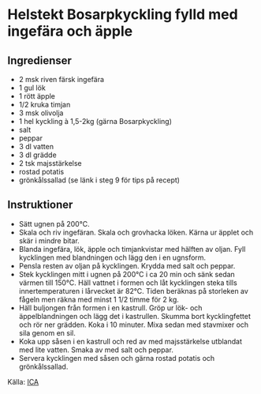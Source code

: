 # Helstekt Bosarpkyckling fylld med ingefära och äpple

## Ingredienser

* 2 msk riven färsk ingefära
* 1 gul lök
* 1 rött äpple
* 1/2 kruka timjan
* 3 msk olivolja
* 1 hel kyckling à 1,5-2kg (gärna Bosarpkyckling)
* salt
* peppar
* 3 dl vatten
* 3 dl grädde
* 2 tsk majsstärkelse
* rostad potatis
* grönkålssallad (se länk i steg 9 för tips på recept)

## Instruktioner

* Sätt ugnen på 200°C.
* Skala och riv ingefäran. Skala och grovhacka löken. Kärna ur äpplet och skär i mindre bitar.
* Blanda ingefära, lök, äpple och timjankvistar med hälften av oljan. Fyll kycklingen med blandningen och lägg den i en ugnsform.
* Pensla resten av oljan på kycklingen. Krydda med salt och peppar.
* Stek kycklingen mitt i ugnen på 200°C i ca 20 min och sänk sedan värmen till 150°C. Häll vattnet i formen och låt kycklingen steka tills innertemperaturen i lårvecket är 82°C. Tiden beräknas på storleken av fågeln men räkna med minst 1 1/2 timme för 2 kg.
* Häll buljongen från formen i en kastrull. Gröp ur lök- och äppelblandningen och lägg det i kastrullen. Skumma bort kycklingfettet och rör ner grädden. Koka i 10 minuter. Mixa sedan med stavmixer och sila genom en sil.
* Koka upp såsen i en kastrull och red av med majsstärkelse utblandat med lite vatten. Smaka av med salt och peppar.
* Servera kycklingen med såsen och gärna rostad potatis och grönkålssallad. 

 Källa: [ICA](https://www.ica.se/recept/helstekt-bosarpkyckling-fylld-med-ingefara-och-apple-724468/)